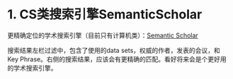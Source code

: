 # 1. CS类搜索引擎SemanticScholar






更精确定位的学术搜索引擎（目前只有计算机类）：[Semantic Scholar](https://www.semanticscholar.org/)

搜索结果左栏过滤中，包含了使用的data sets，权威的作者，发表的会议，和Key Phrase。右侧的搜索结果，应该会有更精确的匹配。看好将来会是个更好用的学术搜索引擎。
















